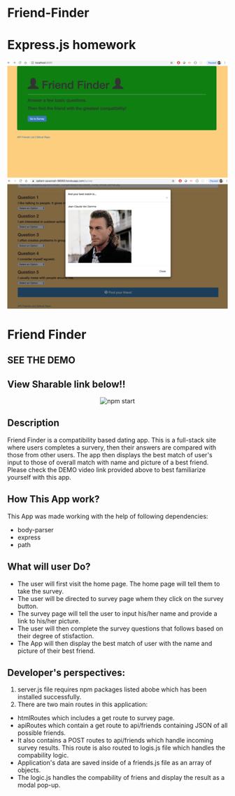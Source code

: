 # Friend-Finder
# Express.js homework

![Friends Finder Cli](friend1.jpg)
![Friends finder Cli](friend2.jpg)

# Friend Finder


## SEE THE DEMO 

## View Sharable link below!!


<p align='center'>
<img src='https://drive.google.com/file/d/1zHd3PDzU3L0fmrXyWgsqkyH8Et4zL8lo/view' width='600' alt='npm start'>
</p>

## Description

Friend Finder is a compatibility based dating app. This is a full-stack site where users completes a survery, then their answers are compared with those from other users. The app then displays the best match of user's input to those of overall match with name and picture of a best friend. Please check the DEMO video link provided above to best familiarize yourself with this app.

## How This App work?
This App was made working with the help of following dependencies:
* body-parser
* express
* path

## What will user Do?

* The user will first visit the home page. The home page will tell them to take the survey.
* The user will be directed to survey page whem they click on the survey button.
* The survey page will tell the user to input his/her name and provide a link to his/her      picture.
* The user will then complete the survey questions that follows based on their degree of stisfaction.
* The App will then display the best match of user with the name and picture of their best friend.

## Developer's perspectives:
1. server.js file requires npm packages listed abobe which has been installed successfully.
2. There are two main routes in this application:
* htmlRoutes which includes a get route to survey page.
* apiRoutes which contain a get route to api/friends containing JSON of all possible friends.
* It also contains a POST routes to api/friends which handle incoming survey results. This route is also routed to logis.js file which handles the compability logic.
* Application's data are saved inside of a friends.js file as an array of objects.
* The logic.js handles the compability of friens and display the result as a modal pop-up.
